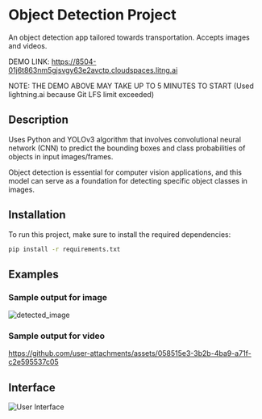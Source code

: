 # Object Detection Project

An object detection app tailored towards transportation. Accepts images and videos.

DEMO LINK: https://8504-01j6t863nm5gjsvgy63e2avctp.cloudspaces.litng.ai 

NOTE: THE DEMO ABOVE MAY TAKE UP TO 5 MINUTES TO START (Used lightning.ai because Git LFS limit exceeded)



## Description

Uses Python and YOLOv3 algorithm that involves convolutional neural network (CNN) to predict the bounding boxes and class probabilities of objects in input images/frames.

Object detection is essential for computer vision applications, and this model can serve as a foundation for detecting specific object classes in images.

## Installation

To run this project, make sure to install the required dependencies:

```bash
pip install -r requirements.txt
```

## Examples

### Sample output for image

![detected_image](https://github.com/user-attachments/assets/7c63d269-8c57-4773-8543-20a6b9577515)

### Sample output for video

https://github.com/user-attachments/assets/058515e3-3b2b-4ba9-a71f-c2e595537c05

## Interface

![User Interface](https://github.com/user-attachments/assets/ac50bfd9-c018-4aab-b8c0-dee102add222)
